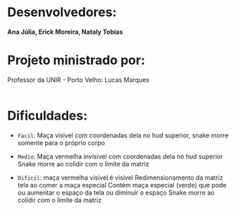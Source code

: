 # Desenvolvedores: 
<b>Ana Júlia, Erick Moreira, Nataly Tobias</b>
<br/>

# Projeto ministrado por:
Professor da UNIR - Porto Velho: Lucas Marques    
<br/>

# Dificuldades:
- `Facil`: Maça visivel com coordenadas dela no hud superior, snake morre somente para o próprio corpo

- `Medio`: Maça vermelha invisivel com coordenadas dela no hud superior
       Snake morre ao colidir com o limite da matriz
       

- `Dificil`: maça vermelha visivel é visivel 
         Redimensionamento da matriz tela ao comer a maça especial
         Contém maça especial (verde) que pode ou aumentar o espaço da tela ou diminuir o espaço
         Snake morre ao colidir com o limite da matriz
        

